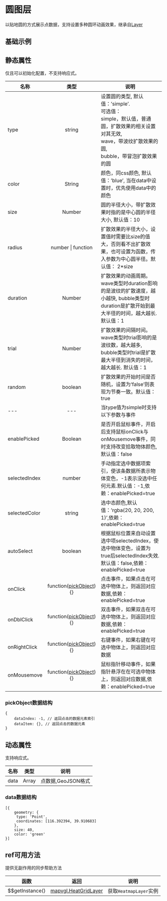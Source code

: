 # 圆图层
以贴地圆的方式展示点数据，支持设置多种圆环动画效果，继承自[Layer](https://mapv.baidu.com/gl/docs/Layer.html)

## 基础示例

<vuep template="#example"></vuep>

<script v-pre type="text/x-template" id="example">

  <template>
    <div class="bmap-page-container">
      <el-bmap vid="bmapDemo" :zoom="zoom" :center="center" class="bmap-demo">
        <el-bmapv-view>
            <el-bmapv-circle-layer :visible="visible" :type="type" :size="10" :radius="radius" :data="data"></el-bmapv-circle-layer>
        </el-bmapv-view>
      </el-bmap>
      <div>
        <button @click="switchShow()">切换显隐</button>
      </div>
    </div>
  </template>

  <style>
    .bmap-demo {
      height: 300px;
    }
  </style>

  <script>
  
    module.exports = {
      name: 'bmap-page',
      data() {
        
        return {
          visible: false,
          zoom: 14,
          center: [121.5273285, 31.21515044],
          type: 'bubble',
          radius(size){
            return size * 2;
          },
          data: [{
              geometry: {
                  type: 'Point',
                  coordinates: [121.5273285, 31.21515044],
              },
              size: 30,
              color: 'red'
              },{
              geometry: {
                  type: 'Point',
                  coordinates: [121.5373285, 31.21515044],
              },
              size: 40,
              color: 'green'
          }]
        };
      },
      mounted(){
      },
      methods: {
        switchShow(){
          this.visible = !this.visible;
        }
      }
    };
  </script>

</script>


## 静态属性
仅且可以初始化配置，不支持响应式。

名称 | 类型 | 说明
---|:---:|---
type | string | 设置圆的类型, 默认值：’simple’. <br/>可选值：<br/> simple，默认值，普通圆，扩散效果的相关设置对其无效, <br/> wave，带波纹扩散效果的圆, <br/> bubble，带冒泡扩散效果的圆
color | String | 颜色，同css颜色, 默认值：’blue’, 当在data中设置时，优先使用data中的颜色
size | Number | 圆的半径大小，带扩散效果时指的是中心圆的半径大小, 默认值：10
radius | number &#124; function | 扩散效果的半径大小，设置值时需要比size的值大，否则看不出扩散效果，也可设置为函数，传入参数为中心圆半径。默认值： 2*size
duration | Number | 扩散效果的动画周期。wave类型时duration影响的是波纹的扩散速度，越小越快, bubble类型时duration是扩散开始到最大半径的时间，越大越长. 默认值：1
trial | Number | 扩散效果的间隔时间。wave类型时trial影响的是波纹数，越大越多, bubble类型时trial是扩散最大半径到消失的时间，越大越长. 默认值：1
random | boolean | 扩散效果的开始时间是否随机，设置为‘false’则表现为节奏一致。默认值：true 
---|---|当type值为simple时支持以下参数与事件
enablePicked | Boolean | 是否开启鼠标事件，开启后支持鼠标onClick与onMousemove事件，同时支持改变拾取物体颜色,默认值：false
selectedIndex | number | 手动指定选中数据项索引，使该条数据所表示物体变色，-1表示没选中任何元素.默认值：-1,依赖：enablePicked=true
selectedColor | string | 选中态颜色,默认值：’rgba(20, 20, 200, 1)’,依赖：enablePicked=true
autoSelect | boolean | 根据鼠标位置来自动设置选中项selectedIndex，使选中物体变色，设置为true后selectedIndex失效.默认值：false,依赖：enablePicked=true
onClick | function([pickObject](#pickObject数据结构)){} | 点击事件，如果点击在可选中物体上，则返回对应数据,依赖：enablePicked=true
onDblClick | function([pickObject](#pickObject数据结构)){} | 双击事件，如果双击在可选中物体上，则返回对应数据,依赖：enablePicked=true
onRightClick | function([pickObject](#pickObject数据结构)){} | 右键事件，如果右键在可选中物体上，则返回对应数据
onMousemove | function([pickObject](#pickObject数据结构)){} | 鼠标指针移动事件，如果指针悬浮在在可选中物体上，则返回对应数据,依赖：enablePicked=true

### pickObject数据结构
```
{
    dataIndex: -1, // 返回点击的数据元素索引
    dataItem: {}, // 返回点击的数据元素
}
```


## 动态属性
支持响应式。

名称 | 类型 | 说明
---|---|---|
data | Array  | 点数据,GeoJSON格式
                         
### data数据结构
```
[{
    geometry: {
     type: 'Point',
     coordinates: [116.392394, 39.910683]
    },
    size: 40,
    color: 'green'
}]
```

## ref可用方法
提供无副作用的同步帮助方法

函数 | 返回 | 说明
---|---|---|
$$getInstance() | [mapvgl.HeatGridLayer](https://mapv.baidu.com/gl/docs/HeatGridLayer.html) | 获取`HeatmapLayer`实例

